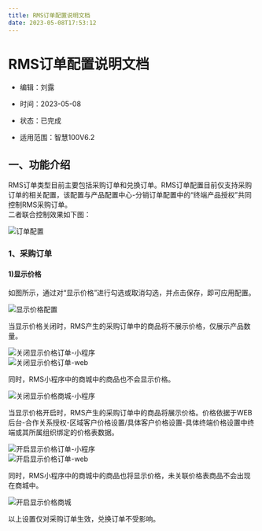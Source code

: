 ```yaml
---
title: RMS订单配置说明文档
date: 2023-05-08T17:53:12
---
```


# RMS订单配置说明文档

* 编辑：刘露
* 时间：2023-05-08
* 状态：已完成

* 适用范围：智慧100V6.2  

## 一、功能介绍

  RMS订单类型目前主要包括采购订单和兑换订单。RMS订单配置目前仅支持采购订单的相关配置，该配置与产品配置中心-分销订单配置中的“终端产品授权”共同控制RMS采购订单。  
二者联合控制效果如下图：

![订单配置](http://apaas.wxchina.com:8881/wp-content/uploads/%E4%BC%81%E4%B8%9A%E5%BE%AE%E4%BF%A1%E6%88%AA%E5%9B%BE_16835394732949.png)

### 1、采购订单

#### 1)显示价格

如图所示，通过对“显示价格”进行勾选或取消勾选，并点击保存，即可应用配置。

![显示价格配置](http://apaas.wxchina.com:8881/wp-content/uploads/%E4%BC%81%E4%B8%9A%E5%BE%AE%E4%BF%A1%E6%88%AA%E5%9B%BE_16835374984476.png)

当显示价格关闭时，RMS产生的采购订单中的商品将不展示价格，仅展示产品数量。

![关闭显示价格订单-小程序](http://apaas.wxchina.com:8881/wp-content/uploads/%E4%BC%81%E4%B8%9A%E5%BE%AE%E4%BF%A1%E6%88%AA%E5%9B%BE_16835381499057.png)  
![关闭显示价格订单-web](http://apaas.wxchina.com:8881/wp-content/uploads/%E4%BC%81%E4%B8%9A%E5%BE%AE%E4%BF%A1%E6%88%AA%E5%9B%BE_16835386874641.png)

同时，RMS小程序中的商城中的商品也不会显示价格。

![关闭显示价格商城-小程序](http://apaas.wxchina.com:8881/wp-content/uploads/%E4%BC%81%E4%B8%9A%E5%BE%AE%E4%BF%A1%E6%88%AA%E5%9B%BE_16835381085249.png)

当显示价格开启时，RMS产生的采购订单中的商品将展示价格。价格依据于WEB后台-合作关系授权-区域客户价格设置/具体客户价格设置-具体终端价格设置中终端或其所属组织绑定的价格表数据。

![开启显示价格订单-小程序](http://apaas.wxchina.com:8881/wp-content/uploads/%E4%BC%81%E4%B8%9A%E5%BE%AE%E4%BF%A1%E6%88%AA%E5%9B%BE_16835390048306.png)  
![开启显示价格订单-web](http://apaas.wxchina.com:8881/wp-content/uploads/%E4%BC%81%E4%B8%9A%E5%BE%AE%E4%BF%A1%E6%88%AA%E5%9B%BE_16835390501618.png)

同时，RMS小程序中的商城中的商品也将显示价格，未关联价格表商品不会出现在商城中。

![开启显示价格商城](http://apaas.wxchina.com:8881/wp-content/uploads/%E4%BC%81%E4%B8%9A%E5%BE%AE%E4%BF%A1%E6%88%AA%E5%9B%BE_16835391123803.png)

以上设置仅对采购订单生效，兑换订单不受影响。